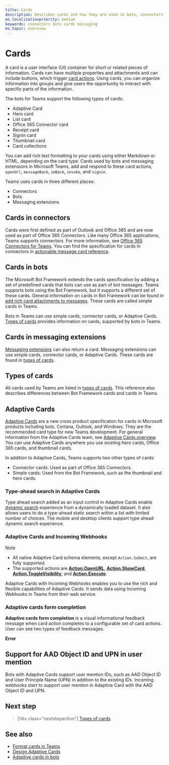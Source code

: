 ```yaml
---
title: Cards
description: Describes cards and how they are used in bots, connectors, and messaging extensions
ms.localizationpriority: medium
keywords: connectors bots cards messaging
ms.topic: overview
---
```


# Cards

A card is a user interface (UI) container for short or related pieces of information. Cards can have multiple properties and attachments and can include buttons, which trigger [card actions](~/task-modules-and-cards/cards/cards-actions.md). Using cards, you can organize information into groups and give users the opportunity to interact with specific parts of the information.

The bots for Teams support the following types of cards:
 
- Adaptive Card
- Hero card
- List card
- Office 365 Connector card
- Receipt card
- Signin card
- Thumbnail card
- Card collections

You can add rich text formatting to your cards using either Markdown or HTML, depending on the card type. Cards used by bots and messaging extensions in Microsoft Teams, add and respond to these card actions, `openUrl`, `messageBack`, `imBack`, `invoke`, and `signin`.

Teams uses cards in three different places:

* Connectors
* Bots
* Messaging extensions

## Cards in connectors

Cards were first defined as part of Outlook and Office 365 and are now used as part of Office 365 Connectors. Like many Office 365 applications, Teams supports connectors. For more information, see [Office 365 Connectors for Teams](~/webhooks-and-connectors/what-are-webhooks-and-connectors.md). You can find the specification for cards in connectors in [actionable message card reference](/outlook/actionable-messages/card-reference).

## Cards in bots

The Microsoft Bot Framework extends the cards specification by adding a set of predefined cards that bots can use as part of bot messages. Teams supports bots using the Bot Framework, but it supports a different set of these cards. General information on cards in Bot Framework can be found in [add rich card attachments to messages](/bot-framework/nodejs/bot-builder-nodejs-send-rich-cards). These cards are called simple cards in Teams.

Bots in Teams can use simple cards, connector cards, or Adaptive Cards. [Types of cards](~/task-modules-and-cards/cards/cards-reference.md) provides information on cards, supported by bots in Teams.

## Cards in messaging extensions

[Messaging extensions](~/messaging-extensions/what-are-messaging-extensions.md) can also return a card. Messaging extensions can use simple cards, connector cards, or Adaptive Cards. These cards are found in [types of cards](~/task-modules-and-cards/cards/cards-reference.md).

## Types of cards

All cards used by Teams are listed in [types of cards](~/task-modules-and-cards/cards/cards-reference.md). This reference also describes differences between Bot Framework cards and cards in Teams.

## Adaptive Cards

[Adaptive Cards](~/task-modules-and-cards/cards/cards-reference.md#adaptive-card) are a new cross product specification for cards in Microsoft products including bots, Cortana, Outlook, and Windows. They are the recommended card type for new Teams development. For general information from the Adaptive Cards team, see [Adaptive Cards overview](/adaptive-cards). You can use Adaptive Cards anywhere you use existing hero cards, Office 365 cards, and thumbnail cards.

In addition to Adaptive Cards, Teams supports two other types of cards:

* Connector cards: Used as part of Office 365 Connectors.
* Simple cards: Used from the Bot Framework, such as the thumbnail and hero cards.

### Type-ahead search in Adaptive Cards  

Type ahead search added as an input control in Adaptive Cards enable [dynamic search](~/task-modules-and-cards/cards/dynamic-search.md) experience from a dynamically loaded dataset. It also allows users to do a type-ahead static search within a list with limited number of choices. The mobile and desktop clients support type ahead dynamic search experience. 

### Adaptive Cards and Incoming Webhooks

> [!NOTE]
> * All native Adaptive Card schema elements, except `Action.Submit`, are fully supported.
> * The supported actions are [**Action.OpenURL**](https://adaptivecards.io/explorer/Action.OpenUrl.html), [**Action.ShowCard**](https://adaptivecards.io/explorer/Action.ShowCard.html), [**Action.ToggleVisibility**](https://adaptivecards.io/explorer/Action.ToggleVisibility.html), and [**Action.Execute**](/adaptive-cards/authoring-cards/universal-action-model#actionexecute).

Adaptive Cards with Incoming Webhooks enables you to use the rich and flexible capabilities of Adaptive Cards. It sends data using Incoming Webhooks in Teams from their web service.

### Adaptive cards form completion

**Adaptive cards form completion** is a visual informational feedback message when card action completes to a configurable set of card actions.
User can see two types of feedback messages.

**Error** 

## Support for AAD Object ID and UPN in user mention 

Bots with Adaptive Cards support user mention IDs, such as AAD Object ID and User Principle Name (UPN) in addition to the existing IDs. Incoming webhooks start to support user mention in Adaptive Card with the AAD Object ID and UPN.

## Next step

> [!div class="nextstepaction"]
> [Types of cards](~/task-modules-and-cards/cards/cards-reference.md)

## See also

* [Format cards in Teams](~/task-modules-and-cards/cards/cards-format.md)
* [Design Adaptive Cards](~/task-modules-and-cards/cards/design-effective-cards.md)
* [Adaptive cards in bots](../bots/how-to/conversations/conversation-messages.md#adaptive-cards)